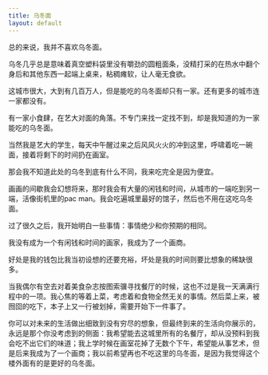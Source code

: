 ```yaml
---
title: 乌冬面
layout: default
---
```


总的来说，我并不喜欢乌冬面。

乌冬几乎总是意味着真空塑料袋里没有嚼劲的圆粗面条，没精打采的在热水中翻个身后和其他东西一起端上桌来，粘稠瘫软，让人毫无食欲。

<!--是不是举例说明一下这就是不喜欢的原因-->
这城市很大，大到有几百万人，但是能吃的乌冬面却只有一家。还有更多的城市连一家都没有。


有一家小食肆，在艺大对面的角落。不专门来找一定找不到，却是我知道的为一家能吃的乌冬面。

当然我是艺大的学生，每天中午醒过来之后风风火火的冲到这里，呼啸着吃一碗面，接着将剩下的时间扔在画室。

那会我不知道此处的乌冬到底有什么不同，我来吃完全是因为便宜。

画画的间歇我会幻想将来，那时我会有大量的闲钱和时间，从城市的一端吃到另一端，活像街机里的pac man。我会吃遍城里最好的馆子，然后也不用在这吃乌冬面。

过了很久之后，我开始明白一些事情：事情绝少和你预期的相同。

我没有成为一个有闲钱和时间的画家，我成为了一个画商。

好处是我的钱包比我当初设想的还要充裕，坏处是我的时间则要比想象的稀缺很多。

当我偶尔有空去对着美食杂志按图索骥寻找餐厅的时候，这也不过是我一天满满行程中的一项。我心焦的等着上菜，考虑着和食物全然无关的事情。然后菜上来，被囫囵的吃下，本子上又一行被划掉，需要开始下一件事了。

你可以对未来的生活做出细致到没有穷尽的想象，但最终到来的生活向你展示的，永远是那个你没考虑到的侧面：我希望能去这城里所有的名餐厅，却从没预料到我会吃不出它们的味道；我上学时候在画室花掉了无数个下午，希望能从事艺术，但是后来我成为了一个画商；我以前希望再也不吃这里的乌冬面，是因为我觉得这个楼外面有的是更好的乌冬面。








<!-- 
在我的记忆里，这是我所知的唯一一家能吃的乌冬面。面条有棱角，有充分的嚼劲，装在碗中，并没有太多的装饰和辅料。如果面条好的话，就应该是这样的。

那年我还是一个艺大的学生，每天中午在上课后的间歇跑到这里，风风火火的将乌冬面吃下肚去，然后将剩下的白天扔在画室里。当然，那会我并不知道这里的乌冬和别处的有什么不同。我来吃只是因为便宜。那时候我想的是我将来会有大量的时间和丰满的钱包，像个游手好闲的人一样在这个城市吃来吃去，活像是早年游戏机里的pac man。我会吃遍这个城市里每一家好吃的馆子，然后这辈子再也不来这里吃乌冬。

之后过过去了很多时间，我也开始明白一些事情。

事情很少和你预期的相同。

我的钱包确实充裕了，但是我开始没有那么多时间。

我也确实按图索骥一样的去了这个城市里每个被写在美食杂志上的餐厅，但是大多数时候我只是心焦的一边等着上菜，一边想着完全和事物没有关系的事情。之后菜终于上来，被我囫囵吃下，我在本子上划掉一行，然后急匆匆的去做我清单上的下一件事。

当然，也有些时候我吃饭的时候是不想其他的事情的，因为那个时候总是在试图明显的或是不明显的恭维饭桌上的其他人。

那之后我开始明白事情很少和你预期的相同。我以前希望着我能去遍这城里所有的有名餐厅，但是我从没预料到我会吃不出它们的味道；我上学时候在画室花掉了无数个下午，希望能从事艺术，但是后来我成为了一个画商；我以前希望再也不吃这里的乌冬面，是因为我觉得这个楼外面有的是更好的乌冬面。

直到后来，我意识到，这世界上绝大多数的乌冬面，都真的很难吃。

我有时候会会怀疑，如果我那时候知道了那个艺大对面楼角落里的乌冬，就是我人生最好的乌冬面，我会不会仍然花大力气，付出大代价让自己的钱包充裕，让我的时间稀缺，让我在很多餐馆寡然无味的吃掉很多很多顿饭。

于是我终于还是回到了这艺大对面的小食肆，点了一份乌冬面。

我想确认一下，到底是这个世界上绝大多数的乌冬面真的都那么难吃，还是我的记忆欺骗了我。要知道，年轻其实没有大多数人说的那么美好，他们只是怀念已经永久失去的过去。现在我已经不再是那个艺大的学生，我不再穿便宜的衬衫和球鞋，然后囫囵的吃下乌冬面，然后匆匆的跑向画室在那里花一个下午。我印象里的成长总是痛苦的，而那时候的乌冬面也应该只是痛苦生活中的一点小小的慰藉。它不应该比这世界上其他的乌冬面更好。

我能感觉到我的毛孔开始舒张，我的血压开始升高，我的心跳开始加速。

如果这里的乌冬面确实比我吃过的其他更好，那就只能说明我将我的时间，生命，和艺术兑现成的充裕钱包和稀缺的时间，都只是一场玩笑。到头来，我能做的，也只是和年轻时候一样，回到这个小小的食肆，吃一碗乌冬面，一穷二白。

想到这里，我的头上冷汗流下。

一定不是这样的。一定只是幻觉。我定了定神。终究只是穷学生用来填饱肚子的便宜午餐，不会有什么稀奇的。我如此的想着，却难免心虚。一定不会好吃的，我心想着。我付出了那么多代价，不是为了到头来回到起点，在几十年之后发现最好吃的乌冬面仍然还在那里，从没变动一样。

那是一种怎么样的嘲笑啊。

“您的乌冬面一份。”

服务员礼貌而又职业性的声音。

好或者不好，就是现在了。

我这么想着。

思绪中止。一切有益的游移和思考烟消云散。我看着在热汤里翻滚面条，虔诚的用筷子夹起一口面条，怀着末日审判一样的心情，开始呼噜呼噜的吃下我的第一口面。

真的很好吃。 -->